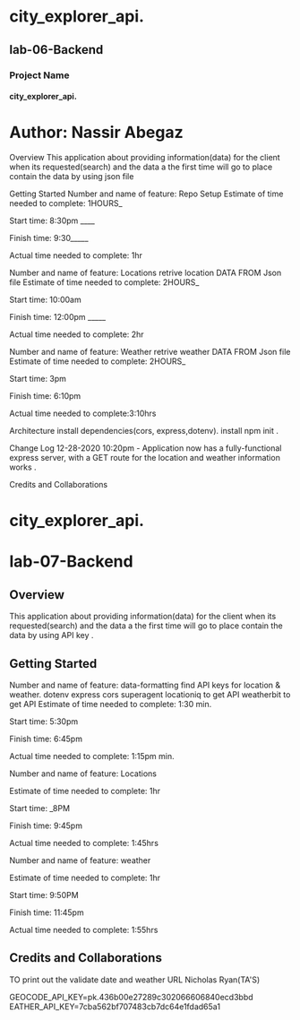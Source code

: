 # city_explorer_api.
## lab-06-Backend
### Project Name
#### city_explorer_api.
# Author: Nassir Abegaz

Overview
This application about providing information(data) for the client when its requested(search) and the data a the first time will go to place contain the data by using json file

Getting Started
Number and name of feature: Repo Setup Estimate of time needed to complete: 1HOURS_

Start time: 8:30pm ____

Finish time: 9:30_____

Actual time needed to complete: 1hr

Number and name of feature: Locations retrive location DATA FROM Json file Estimate of time needed to complete: 2HOURS_

Start time: 10:00am

Finish time: 12:00pm _____

Actual time needed to complete: 2hr

Number and name of feature: Weather retrive weather DATA FROM Json file Estimate of time needed to complete: 2HOURS_

Start time: 3pm

Finish time: 6:10pm

Actual time needed to complete:3:10hrs

Architecture
install dependencies(cors, express,dotenv). install npm init .

Change Log
12-28-2020 10:20pm - Application now has a fully-functional express server, with a GET route for the location and weather information works .

Credits and Collaborations




# city_explorer_api.
# lab-07-Backend

## Overview

This application about providing information(data) for the client when its requested(search) and the data a the first time will go to place contain the data by using API key .
 
## Getting Started

Number and name of feature: data-formatting
find API keys for location & weather.
dotenv
express
cors
superagent
locationiq to get API
weatherbit  to get API
Estimate of time needed to complete: 1:30 min.

Start time: 5:30pm 

Finish time: 6:45pm 

Actual time needed to complete: 1:15pm min.

Number and name of feature: Locations

Estimate of time needed to complete: 1hr

Start time: _8PM

Finish time: 9:45pm

Actual time needed to complete: 1:45hrs

 Number and name of feature: weather

Estimate of time needed to complete: 1hr

Start time: 9:50PM

Finish time: 11:45pm

Actual time needed to complete: 1:55hrs


## Credits and Collaborations

TO print out the validate date and weather URL Nicholas Ryan(TA'S)





GEOCODE_API_KEY=pk.436b00e27289c302066606840ecd3bbd
EATHER_API_KEY=7cba562bf707483cb7dc64e1fdad65a1
